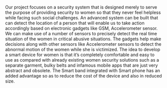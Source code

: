 Our project focuses on a security system that is designed merely to serve the purpose of providing security to women so that they never feel helpless while facing such social challenges. An advanced system can be built that can detect the location of a person that will enable us to take action
accordingly based on electronic gadgets like GSM, Accelerometer sensor.
We can make use of a number of sensors to precisely detect the real time
situation of the women in critical abusive situations. The gadgets help
make decisions along with other sensors like Accelerometer sensors to
detect the abnormal motion of the women while she is victimized. The idea
to develop a smart device for women is that it’s completely comfortable
and easy to use as compared with already existing women security
solutions such as a separate garment, bulky belts and infamous mobile
apps that are just very abstract and obsolete. The Smart band integrated
with Smart phone has an added advantage so as to reduce the cost of the
device and also in reduced size.
